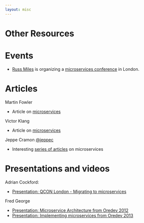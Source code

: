 ```yaml
---
layout: misc
---
```


# Other Resources

# Events

* [Russ Miles](https://twitter.com/russmiles) is organizing a [microservices conference](https://skillsmatter.com/conferences/6312-mucon) in London.

# Articles

Martin Fowler

* Article on [microservices](http://martinfowler.com/articles/microservices.html)

Victor Klang

* Article on [microservices](http://klangism.tumblr.com/post/80087171446/microservices)

Jeppe Cramon ‏[@jeppec](https://twitter.com/jeppec)

* Interesting [series of articles](http://www.tigerteam.dk/category/soa/microservices/) on microservices

# Presentations and videos

Adrian Cockford:

* [Presentation: QCON London - Migrating to microservices](http://qconlondon.com/dl/qcon-london-2014/slides/AdrianCockcroft_MigratingToMicroservices.pdf)

Fred George

* [Presentation: Microservice Architecture from Oredev 2012](http://oredev.org/2012/sessions/microservice-architecture)
* [Presentation: Implementing microservices from Oredev 2013](http://oredev.org/2013/wed-fri-conference/implementing-microservice-architectures)






